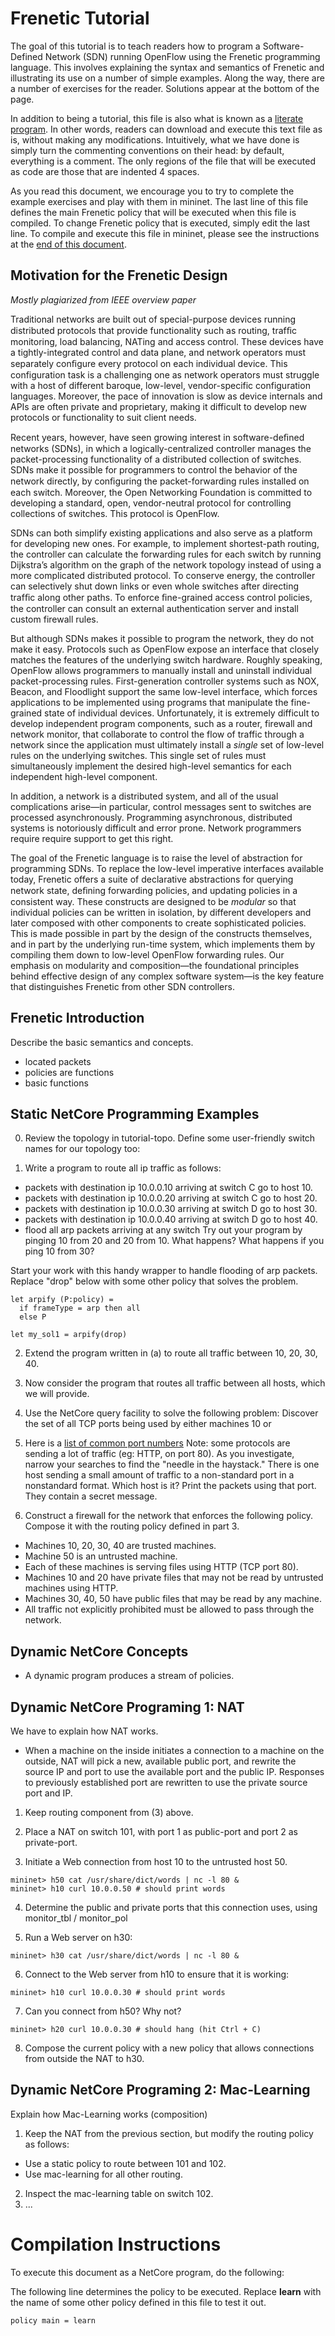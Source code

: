 Frenetic Tutorial
=============

The goal of this tutorial is to teach readers how to program a Software-Defined Network (SDN) running OpenFlow using the Frenetic programming language.  This involves explaining the syntax and semantics of Frenetic and illustrating its use on a number of simple examples.  Along the way, there are a number of exercises for the reader.  Solutions appear at the bottom of the page.

In addition to being a tutorial, this file is also what is known as a [literate program](http://en.wikipedia.org/wiki/Literate_programming). In other words, readers can download and execute this text file as is, without making any modifications.  Intuitively, what we have done is simply turn the commenting conventions on their head:  by default, everything is a comment.  The only regions of the file that will be executed as code are those that are 
indented 4 spaces.

As you read this document, we encourage you to try to complete the example exercises and play with them in mininet.  The last line of this file defines the main Frenetic policy that will be executed when this file is compiled.  To change Frenetic policy that is executed, simply edit the last line.  To compile and execute this file in mininet, please see the instructions at the [end of this document](#compilation_instructions).

Motivation for the Frenetic Design
-----------------------------------------------

*Mostly plagiarized from IEEE overview paper*

Traditional networks are built out of special-purpose devices running distributed protocols that provide functionality such as routing, trafﬁc monitoring, load balancing, NATing and access control. These devices have a tightly-integrated control and data plane, and network operators must separately conﬁgure every protocol on each individual device. This configuration task is a challenging one as network operators must struggle with a host of different baroque, low-level, vendor-specific configuration languages.  Moreover, the pace of innovation is slow as device internals and APIs are often private and proprietary, making it difficult to develop new protocols or functionality to suit client needs.    

Recent years, however, have seen growing interest in software-deﬁned networks (SDNs), in which a logically-centralized controller manages the packet-processing functionality of a distributed collection of switches. SDNs make it possible for programmers to control the behavior of the network directly, by conﬁguring the packet-forwarding rules installed on each switch.  Moreover, the Open Networking Foundation is committed to developing a standard, open, vendor-neutral protocol for controlling collections of switches.  This protocol is OpenFlow.

SDNs can both simplify existing applications and also serve as a platform for developing new ones. For example, to implement shortest-path routing, the controller can calculate the forwarding rules for each switch by running Dijkstra’s algorithm on the graph of the network topology instead of using a more complicated distributed protocol. To conserve energy, the controller can selectively shut down links or even whole switches after directing trafﬁc along other paths. To enforce ﬁne-grained access control policies, the controller can consult an external authentication server and install custom firewall rules.

But although SDNs makes it possible to program the network, they do not make it easy. Protocols such as OpenFlow expose an interface that closely matches the features of the underlying switch hardware. Roughly speaking, OpenFlow allows programmers to manually install and uninstall individual packet-processing rules.  First-generation controller systems such as NOX, Beacon, and Floodlight support the same low-level interface, which forces applications to be implemented using programs that manipulate the fine-grained state of individual devices.  Unfortunately, it is extremely difficult to develop independent program components, such as a router, firewall and network monitor, that collaborate to control the flow of traffic through a network since the application must ultimately install a *single* set of low-level rules on the underlying switches.  This single set of rules must simultaneously implement the desired high-level semantics for each independent high-level component.

In addition, a network is a distributed system, and all of the usual complications arise—in particular, control messages sent to switches are processed asynchronously. Programming asynchronous, distributed systems is notoriously difficult and error prone.  Network programmers require require support to get this right.

The goal of the Frenetic language is to raise the level of abstraction for programming SDNs. To replace the low-level imperative interfaces available today, Frenetic offers a suite of declarative abstractions for querying network state, deﬁning forwarding policies, and updating policies in a consistent way.  These constructs are designed to be *modular* so that individual policies can be written in isolation, by different developers and later composed with other components to create sophisticated policies. This is made possible in part by the design of the constructs themselves, and in part by the underlying run-time system, which implements them by compiling them down to low-level OpenFlow forwarding rules.  Our emphasis on modularity and composition—the foundational principles behind effective design of any complex software system—is the key feature that distinguishes Frenetic from other SDN controllers.

Frenetic Introduction
----------------------

Describe the basic semantics and concepts.

- located packets
- policies are functions
- basic functions


Static NetCore Programming Examples
------------------------------------

0. Review the topology in tutorial-topo.  Define some user-friendly switch names for our topology too:

1. Write a program to route all ip traffic as follows: 
  - packets with destination ip 10.0.0.10 arriving at switch C go to host 10.  
  - packets with destination ip 10.0.0.20 arriving at switch C go to host 20.  
  - packets with destination ip 10.0.0.30 arriving at switch D go to host 30.  
  - packets with destination ip 10.0.0.40 arriving at switch D go to host 40.  
  - flood all arp packets arriving at any switch
Try out your program by pinging 10 from 20 and 20 from 10.  What happens?
What happens if you ping 10 from 30?

Start your work with this handy wrapper to handle flooding of arp packets.
Replace "drop" below with some other policy that solves the problem.

```
let arpify (P:policy) =
  if frameType = arp then all
  else P
  
let my_sol1 = arpify(drop)
```

2. Extend the program written in (a) to route all traffic between
10, 20, 30, 40.

3. Now consider the program that routes all traffic between all hosts,
which we will provide.

4. Use the NetCore query facility to solve the following problem:
Discover the set of all TCP ports being used by either machines 10 or
20.  Here is a [list of common port
numbers](http://packetlife.net/media/library/23/common-ports.pdf)
Note: some protocols are sending a lot of traffic (eg: HTTP, on port
80).  As you investigate, narrow your searches to find the "needle in
the haystack."  There is one host sending a small amount of traffic to
a non-standard port in a nonstandard format.  Which host is it?  Print
the packets using that port.  They contain a secret message.

5. Construct a firewall for the network that enforces the following policy.
Compose it with the routing policy defined in part 3.
  - Machines 10, 20, 30, 40 are trusted machines.  
  - Machine 50 is an untrusted machine.  
  - Each of these machines is serving files using HTTP (TCP port 80).  
  - Machines 10 and 20 have private files that may not be read by untrusted machines using HTTP.  
  - Machines 30, 40, 50 have public files that may be read by any machine.
  - All traffic not explicitly prohibited must be allowed to pass through the network.

Dynamic NetCore Concepts
------------------------

- A dynamic program produces a stream of policies.

Dynamic NetCore Programing 1: NAT
----------------------------------

We have to explain how NAT works.
- When a machine on the inside initiates a connection to a machine on the outside, NAT will pick a new, available public port, and rewrite the source IP and port to use the available port and the public IP. Responses to previously established port are rewritten to use the private source port and IP.


1. Keep routing component from (3) above.

2. Place a NAT on switch 101, with port 1 as public-port and port 2 as private-port. 

3. Initiate a Web connection from host 10 to the untrusted host 50.

```mininet
mininet> h50 cat /usr/share/dict/words | nc -l 80 &
mininet> h10 curl 10.0.0.50 # should print words
```
 
4. Determine the public and private ports that this connection uses, using monitor_tbl / monitor_pol

5. Run a Web server on h30:

```mininet
mininet> h30 cat /usr/share/dict/words | nc -l 80 &
```

6. Connect to the Web server from h10 to ensure that it is working:

```mininet
mininet> h10 curl 10.0.0.30 # should print words
```

7. Can you connect from h50? Why not?

```mininet
mininet> h20 curl 10.0.0.30 # should hang (hit Ctrl + C)
```

8. Compose the current policy with a new policy that allows connections from outside the NAT to h30.


Dynamic NetCore Programing 2: Mac-Learning
------------------------------------------

Explain how Mac-Learning works (composition)

1. Keep the NAT from the previous section, but modify the routing policy as follows:
  - Use a static policy to route between 101 and 102.
  - Use mac-learning for all other routing.
2. Inspect the mac-learning table on switch 102.
3. ...


Compilation Instructions
=========================

To execute this document as a NetCore program, do the following:

The following line determines the policy to be executed.  Replace **learn**
with the name of some other policy defined in this file to test it out.

```
policy main = learn
```
